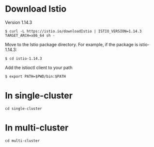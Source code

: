# Download Istio
Version 1.14.3  
```
$ curl -L https://istio.io/downloadIstio | ISTIO_VERSION=1.14.3 TARGET_ARCH=x86_64 sh -
```

Move to the Istio package directory. For example, if the package is istio-1.14.3:
```
$ cd istio-1.14.3
```

Add the istioctl client to your path
```
$ export PATH=$PWD/bin:$PATH
```

# In single-cluster
```
cd single-cluster
```

# In multi-cluster
```
cd multi-cluster
```
